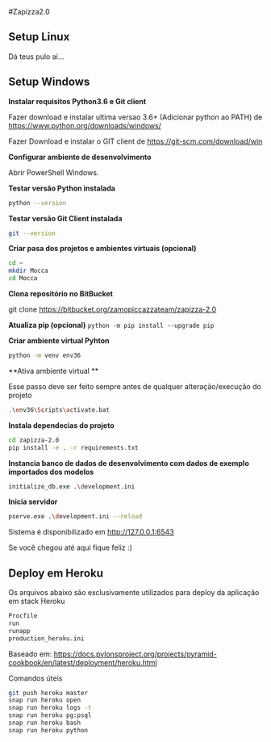 #Zapizza2.0

Setup Linux
-----------------

Dá teus pulo aí...


Setup Windows
--

**Instalar requisitos Python3.6 e Git client**

Fazer download  e instalar ultima versao 3.6+ (Adicionar python ao PATH) de https://www.python.org/downloads/windows/

Fazer Download e instalar o GIT client de https://git-scm.com/download/win

**Configurar ambiente de desenvolvimento** 

Abrir PowerShell Windows.

**Testar versão Python instalada**
```bash
python --version
```

**Testar versão Git Client instalada**
```bash
git --version
```

**Criar pasa dos projetos e ambientes virtuais (opcional)**
```bash
cd ~
mkdir Mocca
cd Mocca
```

**Clona repositório no BitBucket**

git clone https://bitbucket.org/zamopiccazzateam/zapizza-2.0

**Atualiza pip (opcional)**
`python -m pip install --upgrade pip`

**Criar ambiente virtual Pyhton**
```bash
python -m venv env36
```

**Ativa ambiente virtual **

Esse passo deve ser feito sempre antes de qualquer alteração/execução do projeto
```bash
.\env36\Scripts\activate.bat
```

**Instala dependecias do projeto**
```bash
cd zapizza-2.0
pip install -e . -r requirements.txt
```

**Instancia banco de dados de desenvolvimento com dados de exemplo importados dos modelos**
```bash
initialize_db.exe .\development.ini
```

**Inicia servidor**
```bash
pserve.exe .\development.ini --reload
```

Sistema é disponibilizado em http://127.0.0.1:6543

Se você chegou até aqui fique feliz :)



Deploy em Heroku
-----------------
Os arquivos abaixo são exclusivamente utilizados para deploy da aplicação em stack Heroku
```bash
Procfile
run
runapp
production_heroku.ini
```
Baseado em: https://docs.pylonsproject.org/projects/pyramid-cookbook/en/latest/deployment/heroku.html

Comandos úteis
```bash
git push heroku master
snap run heroku open
snap run heroku logs -t
snap run heroku pg:psql
snap run heroku bash
snap run heroku python
```
